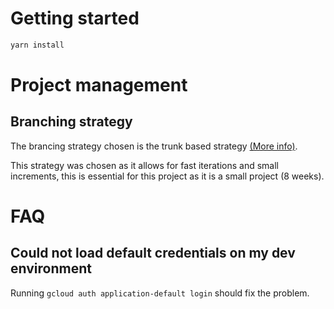 # Getting started

```sh
yarn install
```

# Project management

## Branching strategy

The brancing strategy chosen is the trunk based strategy [(More info)](https://www.atlassian.com/continuous-delivery/continuous-integration/trunk-based-development).

This strategy was chosen as it allows for fast iterations and small increments, this is essential for this project as it is a small project (8 weeks).

# FAQ

## Could not load default credentials on my dev environment

Running `gcloud auth application-default login` should fix the problem.
